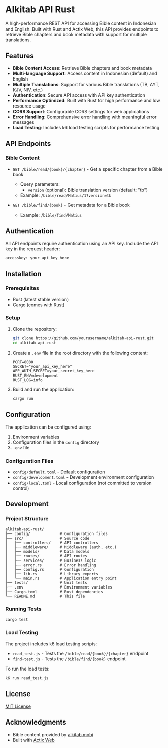 # Alkitab API Rust

A high-performance REST API for accessing Bible content in Indonesian and English. Built with Rust and Actix Web, this API provides endpoints to retrieve Bible chapters and book metadata with support for multiple translations.

## Features

- **Bible Content Access**: Retrieve Bible chapters and book metadata
- **Multi-language Support**: Access content in Indonesian (default) and English
- **Multiple Translations**: Support for various Bible translations (TB, AYT, KJV, NIV, etc.)
- **Authentication**: Secure API access with API key authentication
- **Performance Optimized**: Built with Rust for high performance and low resource usage
- **CORS Support**: Configurable CORS settings for web applications
- **Error Handling**: Comprehensive error handling with meaningful error messages
- **Load Testing**: Includes k6 load testing scripts for performance testing

## API Endpoints

### Bible Content

- `GET /bible/read/{book}/{chapter}` - Get a specific chapter from a Bible book
  - Query parameters:
    - `version` (optional): Bible translation version (default: "tb")
  - Example: `/bible/read/Matius/1?version=tb`

- `GET /bible/find/{book}` - Get metadata for a Bible book
  - Example: `/bible/find/Matius`

## Authentication

All API endpoints require authentication using an API key. Include the API key in the request header:

```
accesskey: your_api_key_here
```

## Installation

### Prerequisites

- Rust (latest stable version)
- Cargo (comes with Rust)

### Setup

1. Clone the repository:
   ```bash
   git clone https://github.com/yourusername/alkitab-api-rust.git
   cd alkitab-api-rust
   ```

2. Create a `.env` file in the root directory with the following content:
   ```
   PORT=8080
   SECRET="your_api_key_here"
   APP_AUTH_SECRET=your_secret_key_here
   RUST_ENV=development
   RUST_LOG=info
   ```

3. Build and run the application:
   ```bash
   cargo run
   ```

## Configuration

The application can be configured using:

1. Environment variables
2. Configuration files in the `config` directory
3. `.env` file

### Configuration Files

- `config/default.toml` - Default configuration
- `config/development.toml` - Development environment configuration
- `config/local.toml` - Local configuration (not committed to version control)

## Development

### Project Structure

```
alkitab-api-rust/
├── config/             # Configuration files
├── src/                # Source code
│   ├── controllers/    # API controllers
│   ├── middleware/     # Middleware (auth, etc.)
│   ├── models/         # Data models
│   ├── routes/         # API routes
│   ├── services/       # Business logic
│   ├── error.rs        # Error handling
│   ├── config.rs       # Configuration
│   ├── lib.rs          # Library exports
│   └── main.rs         # Application entry point
├── tests/              # Unit tests
├── .env                # Environment variables
├── Cargo.toml          # Rust dependencies
└── README.md           # This file
```

### Running Tests

```bash
cargo test
```

### Load Testing

The project includes k6 load testing scripts:

- `read_test.js` - Tests the `/bible/read/{book}/{chapter}` endpoint
- `find-test.js` - Tests the `/bible/find/{book}` endpoint

To run the load tests:

```bash
k6 run read_test.js
```

## License

[MIT License](LICENSE)

## Acknowledgments

- Bible content provided by [alkitab.mobi](https://alkitab.mobi)
- Built with [Actix Web](https://actix.rs/) 